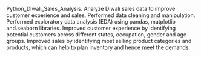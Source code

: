 Python_Diwali_Sales_Analysis.
 Analyze Diwali sales data to improve customer experience and sales.
 Performed data cleaning and manipulation.
 Performed exploratory data analysis (EDA) using pandas, matplotlib and.seaborn libraries.
 Improved customer experience by identifying potential customers across different states, occupation, gender and age groups.
 Improved sales by identifying most selling product categories and products, which can help to plan inventory and hence meet the demands.
